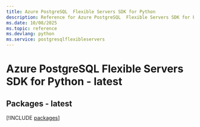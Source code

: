 ```yaml
---
title: Azure PostgreSQL  Flexible Servers SDK for Python
description: Reference for Azure PostgreSQL  Flexible Servers SDK for Python
ms.date: 10/08/2025
ms.topic: reference
ms.devlang: python
ms.service: postgresqlflexibleservers
---
```

# Azure PostgreSQL  Flexible Servers SDK for Python - latest
## Packages - latest
[!INCLUDE [packages](postgresql--flexible-servers-index.md)]